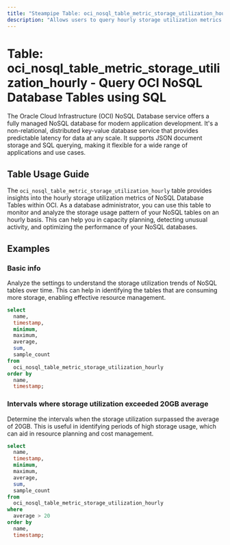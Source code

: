 ```yaml
---
title: "Steampipe Table: oci_nosql_table_metric_storage_utilization_hourly - Query OCI NoSQL Database Tables using SQL"
description: "Allows users to query hourly storage utilization metrics of NoSQL Database Tables in Oracle Cloud Infrastructure (OCI)."
---
```


# Table: oci_nosql_table_metric_storage_utilization_hourly - Query OCI NoSQL Database Tables using SQL

The Oracle Cloud Infrastructure (OCI) NoSQL Database service offers a fully managed NoSQL database for modern application development. It's a non-relational, distributed key-value database service that provides predictable latency for data at any scale. It supports JSON document storage and SQL querying, making it flexible for a wide range of applications and use cases.

## Table Usage Guide

The `oci_nosql_table_metric_storage_utilization_hourly` table provides insights into the hourly storage utilization metrics of NoSQL Database Tables within OCI. As a database administrator, you can use this table to monitor and analyze the storage usage pattern of your NoSQL tables on an hourly basis. This can help you in capacity planning, detecting unusual activity, and optimizing the performance of your NoSQL databases.

## Examples

### Basic info
Analyze the settings to understand the storage utilization trends of NoSQL tables over time. This can help in identifying the tables that are consuming more storage, enabling effective resource management.

```sql
select
  name,
  timestamp,
  minimum,
  maximum,
  average,
  sum,
  sample_count
from
  oci_nosql_table_metric_storage_utilization_hourly
order by
  name,
  timestamp;
```

### Intervals where storage utilization exceeded 20GB average
Determine the intervals when the storage utilization surpassed the average of 20GB. This is useful in identifying periods of high storage usage, which can aid in resource planning and cost management.

```sql
select
  name,
  timestamp,
  minimum,
  maximum,
  average,
  sum,
  sample_count
from
  oci_nosql_table_metric_storage_utilization_hourly
where
  average > 20 
order by
  name,
  timestamp;
```